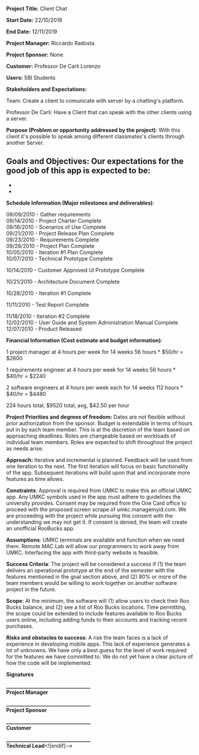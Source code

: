 
**Project Title:** Client Chat

**Start Date:** 22/10/2019

**End Date:** 12/11/2019

**Project Manager:** Riccardo Radosta

**Project Sponsor:** None

**Customer:** Professor De Carli Lorenzo

**Users:** 5BI Students

**Stakeholders and Expectations:**

Team: Create a client to comunicate with server by a chatting's platform.

Professor De Carli: Have a Client that can speak with the other clients using a server.

**Purpose (Problem or opportunity addressed by the project)**:
With this client it's possible to speak among different classmates's clients through another Server.

**Goals and Objectives**: Our expectations for the good job of this app is expected to be:
-

-

-

**Schedule Information (Major milestones and deliverables)**:

09/09/2010 - Gather requirements  
09/14/2010 - Project Charter Complete  
09/16/2010 - Scenarios of Use Complete  
09/21/2010 - Project Release Plan Complete  
09/23/2010 - Requirements Complete  
09/28/2010 - Project Plan Complete  
10/05/2010 - Iteration #1 Plan Complete  
10/07/2010 - Technical Prototype Complete

10/14/2010 - Customer Approved UI Prototype Complete

10/21/2010 - Architecture Document Complete

10/28/2010 - Iteration #1 Complete

11/11/2010 - Test Report Complete

11/18/2010 - Iteration #2 Complete  
12/02/2010 - User Guide and System Administration Manual Complete  
12/07/2010 - Product Released

**Financial Information (Cost estimate and budget information)**:

1 project manager at 4  hours per week for 14 weeks  56 hours *  $50/hr = $2800

1 requirements engineer at 4 hours per week for 14 weeks  56 hours *  $40/hr = $2240

2 software engineers at 4 hours per week each for 14 weeks  112 hours * $40/hr = $4480

224 hours total, $9520 total, avg, $42.50 per hour

**Project Priorities and degrees of freedom:** Dates are not flexible without prior authorization from the sponsor.  Budget is extendable in terms of hours put in by each team member.  This is at the discretion of the team based on approaching deadlines.  Roles are changeable based on workloads of individual team members.  Roles are expected to shift throughout the project as needs arise.

**Approach:** Iterative and incremental is planned.  Feedback will be used from one iteration to the next.  The first iteration will focus on basic functionality of the app.  Subsequent iterations will build upon that and incorporate more features as time allows.

**Constraints**: Approval is required from UMKC to make this an official UMKC app.  Any UMKC symbols used in the app must adhere to guidelines the university provides.  Consent may be required from the One Card office to proceed with the proposed screen scrape of umkc.managemyid.com.  We are proceeding with the project while pursuing this consent with the understanding we may not get it.  If consent is denied, the team will create an unofficial RooBucks app.

**Assumptions**: UMKC terminals are available and function when we need them.  Remote MAC Lab will allow our programmers to work away from UMKC.  Interfacing the app with third-party website is feasible.

**Success Criteria**: The project will be considered a success if (1) the team delivers an operational prototype at the end of the semester with the features mentioned in the goal section above, and (2) 80% or more of the team members would be willing to work together on another software project in the future.

**Scope**: At the minimum, the software will (1) allow users to check their Roo Bucks balance, and (2) see a list of Roo Bucks locations.  Time permitting, the scope could be extended to include features available to Roo Bucks users online, including adding funds to their accounts and tracking recent purchases.

**Risks and obstacles to success**:  A risk the team faces is a lack of experience in developing mobile apps.  This lack of experience generates a lot of unknowns.  We have  only a best guess for the level of work required for the features we have committed to.  We do not yet have a clear picture of how the code will be implemented.

**Signatures**

**__________________________________  
Project Manager**

**__________________________________  
Project Sponsor**

**__________________________________  
Customer**

**__________________________________  
Technical Lead**<![endif]-->
